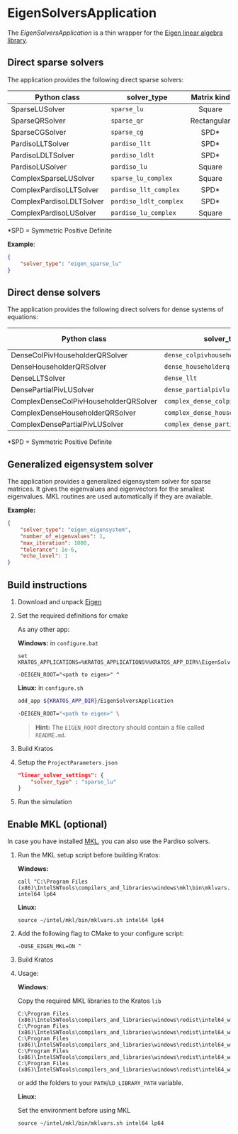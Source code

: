 # EigenSolversApplication

The *EigenSolversApplication* is a thin wrapper for the [Eigen linear algebra library](http://eigen.tuxfamily.org/index.php?title=Main_Page).

## Direct sparse solvers

The application provides the following direct sparse solvers:

| Python class             | solver_type            | Matrix kind | Domain  | Dependencies |
| ------------------------ | ---------------------- | :---------: | :-----: | :----------: |
| SparseLUSolver           | `sparse_lu`            |   Square    |  Real   |     None     |
| SparseQRSolver           | `sparse_qr`            | Rectangular |  Real   |     None     |
| SparseCGSolver           | `sparse_cg`            |    SPD*     |  Real   |     None     |
| PardisoLLTSolver         | `pardiso_llt`          |    SPD*     |  Real   |  Intel® MKL  |
| PardisoLDLTSolver        | `pardiso_ldlt`         |    SPD*     |  Real   |  Intel® MKL  |
| PardisoLUSolver          | `pardiso_lu`           |   Square    |  Real   |  Intel® MKL  |
| ComplexSparseLUSolver    | `sparse_lu_complex`    |   Square    | Complex |     None     |
| ComplexPardisoLLTSolver  | `pardiso_llt_complex`  |    SPD*     | Complex |  Intel® MKL  |
| ComplexPardisoLDLTSolver | `pardiso_ldlt_complex` |    SPD*     | Complex |  Intel® MKL  |
| ComplexPardisoLUSolver   | `pardiso_lu_complex`   |   Square    | Complex |  Intel® MKL  |

*SPD = Symmetric Positive Definite

**Example**:

```json
{
    "solver_type": "eigen_sparse_lu"
}
```

## Direct dense solvers

The application provides the following direct solvers for dense systems of equations:

| Python class                          | solver_type                         | Matrix requirements | Domain  | Dependencies |
| ------------------------------------- | ----------------------------------- | :-----------------: | :-----: | :----------: |
| DenseColPivHouseholderQRSolver        | `dense_colpivhouseholderqr`         |        None         |  Real   |     None     |
| DenseHouseholderQRSolver              | `dense_householderqr`               |        None         |  Real   |     None     |
| DenseLLTSolver                        | `dense_llt`                         |        SPD*         |  Real   |     None     |
| DensePartialPivLUSolver               | `dense_partialpivlu`                |     Invertible      |  Real   |     None     |
| ComplexDenseColPivHouseholderQRSolver | `complex_dense_colpivhouseholderqr` |        None         | Complex |     None     |
| ComplexDenseHouseholderQRSolver       | `complex_dense_householderqr`       |        None         | Complex |     None     |
| ComplexDensePartialPivLUSolver        | `complex_dense_partialpivlu`        |     Invertible      | Complex |     None     |

*SPD = Symmetric Positive Definite

## Generalized eigensystem solver

The application provides a generalized eigensystem solver for sparse matrices. It gives the eigenvalues and eigenvectors for the smallest eigenvalues. MKL routines are used automatically if they are available.

**Example:**

```json
{
    "solver_type": "eigen_eigensystem",
    "number_of_eigenvalues": 1,
    "max_iteration": 1000,
    "tolerance": 1e-6,
    "echo_level": 1
}
```

## Build instructions

1. Download and unpack [Eigen](http://eigen.tuxfamily.org/)

2. Set the required definitions for cmake

    As any other app:

    **Windows:** in `configure.bat`

    ```batch
    set KRATOS_APPLICATIONS=%KRATOS_APPLICATIONS%%KRATOS_APP_DIR%\EigenSolversApplication;
    ```

    ```batch
    -DEIGEN_ROOT="<path to eigen>" ^
    ```

    **Linux:** in `configure.sh`
    
    ```bash
    add_app ${KRATOS_APP_DIR}/EigenSolversApplication
    ```

    ```bash
    -DEIGEN_ROOT="<path to eigen>" \
    ```

    > **Hint:** The `EIGEN_ROOT` directory should contain a file called `README.md`.

3. Build Kratos

4. Setup the `ProjectParameters.json`

    ```json
    "linear_solver_settings": {
        "solver_type" : "sparse_lu"
    }
    ```

5. Run the simulation

## Enable MKL (optional)

In case you have installed [MKL](https://software.intel.com/en-us/mkl), you can also use the Pardiso solvers.

1. Run the MKL setup script before building Kratos:

    **Windows:**

    ```batch
    call "C:\Program Files (x86)\IntelSWTools\compilers_and_libraries\windows\mkl\bin\mklvars.bat" intel64 lp64
    ```

    **Linux:**

    ```batch
    source ~/intel/mkl/bin/mklvars.sh intel64 lp64
    ```

2. Add the following flag to CMake to your configure script:

    ```batch
    -DUSE_EIGEN_MKL=ON ^
    ```

3. Build Kratos

4. Usage:

    **Windows:**

    Copy the required MKL libraries to the Kratos `lib`

    ```batch
    C:\Program Files (x86)\IntelSWTools\compilers_and_libraries\windows\redist\intel64_win\mkl\mkl_core.dll
    C:\Program Files (x86)\IntelSWTools\compilers_and_libraries\windows\redist\intel64_win\mkl\mkl_rt.dll
    C:\Program Files (x86)\IntelSWTools\compilers_and_libraries\windows\redist\intel64_win\mkl\mkl_intel_thread.dll
    C:\Program Files (x86)\IntelSWTools\compilers_and_libraries\windows\redist\intel64_win\mkl\mkl_def.dll
    C:\Program Files (x86)\IntelSWTools\compilers_and_libraries\windows\redist\intel64_win\compiler\libiomp5md.dll
    ```

    or add the folders to your `PATH`/`LD_LIBRARY_PATH` variable.

    **Linux:**

    Set the environment before using MKL
    ```batch
    source ~/intel/mkl/bin/mklvars.sh intel64 lp64
    ```
